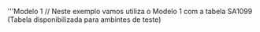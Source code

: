 '''Modelo 1
// Neste exemplo vamos utiliza o Modelo 1 com a tabela SA1099 (Tabela disponibilizada para ambintes de teste)